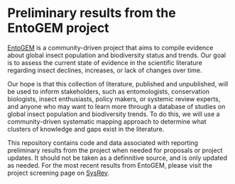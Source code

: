 # Preliminary results from the EntoGEM project

[EntoGEM](https://entogem.github.io/) is a community-driven project that aims to compile evidence about global insect population and biodiversity status and trends. Our goal is to assess the current state of evidence in the scientific literature regarding insect declines, increases, or lack of changes over time.

Our hope is that this collection of literature, published and unpublished, will be used to inform stakeholders, such as entomologists, conservation biologists, insect enthusiasts, policy makers, or systemic review experts, and anyone who may want to learn more through a database of studies on global insect population and biodiversity trends. To do this, we will use a community-driven systematic mapping approach to determine what clusters of knowledge and gaps exist in the literature.

This repository contains code and data associated with reporting preliminary results from the project when needed for proposals or project updates. It should not be taken as a definnitive source, and is only updated as needed. For the most recent results from EntoGEM, please visit the project screening page on [SysRev](https://sysrev.com/p/16612).
